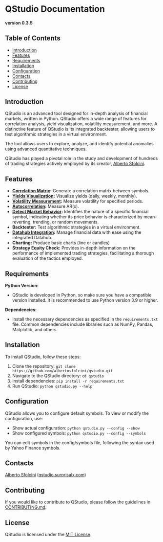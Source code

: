 # QStudio Documentation
#### version 0.3.5

## Table of Contents
- [Introduction](#introduction)
- [Features](#features)
- [Requirements](#requirements)
- [Installation](#installation)
- [Configuration](#configuration)
- [Contacts](#contacts)
- [Contributing](#contributing)
- [License](#license)

## Introduction

QStudio is an advanced tool designed for in-depth analysis of financial markets, written in Python. QStudio offers a wide range of features for correlation analysis, yield visualization, volatility measurement, and more. A distinctive feature of QStudio is its integrated backtester, allowing users to test algorithmic strategies in a virtual environment.

The tool allows users to explore, analyze, and identify potential anomalies using advanced quantitative techniques.

QStudio has played a pivotal role in the study and development of hundreds of trading strategies actively employed by its creator, [Alberto Sfolcini](mailto:a.sfolcini@gmail.com).


## Features

- **[Correlation Matrix](correlation_matrix.md#qstudio---correlation-matrix):** Generate a correlation matrix between symbols.
- **[Yields Visualization](yields.md#qstudio---yields-visualization):** Visualize yields (daily, weekly, monthly).
- **[Volatility Measurement](volatility.md#qstudio---volatility):** Measure volatility for specified periods.
- **[Autocorrelation](autocorrelation.md#qstudio---autocorrelation):** Measure AR(x).
- **[Detect Market Behavior](detect_market_behavior.md#qstudio---detect-market-behavior):** Identifies the nature of a specific financial symbol, indicating whether its price behavior is characterized by mean-reverting, trending, or random movements.
- **Backtester:** Test algorithmic strategies in a virtual environment.
- **[Datahub Integration](datahub.md#qstudio---data-hub):** Manage financial data with ease using the integrated Datahub.
- **Charting:** Produce basic charts (line or candles)
- **Strategy Equity Check:** Provides in-depth information on the performance of implemented trading strategies, facilitating a thorough evaluation of the tactics employed.

## Requirements
**Python Version:**
- QStudio is developed in Python, so make sure you have a compatible version installed. It is recommended to use Python version 3.9 or higher.

**Dependencies:**
- Install the necessary dependencies as specified in the `requirements.txt` file. Common dependencies include libraries such as NumPy, Pandas, Matplotlib, and others.


## Installation

To install QStudio, follow these steps:

1. Clone the repository: `git clone https://github.com/albertosfolcini/qstudio.git`
2. Navigate to the QStudio directory: `cd qstudio`
3. Install dependencies: `pip install -r requirements.txt`
4. Run QStudio: `python qstudio.py --help`

## Configuration

QStudio allows you to configure default symbols. To view or modify the configuration, use:

- Show actual configuration: `python qstudio.py --config --show`
- Show configured symbols: `python qstudio.py --config --symbols`

You can edit symbols in the config/symbols file, following the syntax used by Yahoo Finance symbols.


## Contacts
[Alberto Sfolcini](mailto:a.sfolcini@gmail.com) ([qstudio.surprisalx.com](https://qstudio.surprisalx.com))

## Contributing

If you would like to contribute to QStudio, please follow the guidelines in [CONTRIBUTING.md](./CONTRIBUTING.md).

## License

QStudio is licensed under the [MIT License](./LICENSE).

